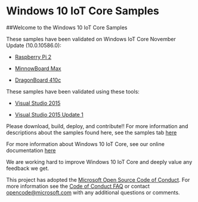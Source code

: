 Windows 10 IoT Core Samples
==============

##Welcome to the Windows 10 IoT Core Samples

These samples have been validated on Windows IoT Core November Update (10.0.10586.0):

* [Raspberry Pi 2](http://go.microsoft.com/fwlink/?LinkId=691711)

* [MinnowBoard Max](http://go.microsoft.com/fwlink/?LinkId=691712)

* [DragonBoard 410c](http://go.microsoft.com/fwlink/?LinkId=691713)

These samples have been validated using these tools:

* [Visual Studio 2015](http://go.microsoft.com/fwlink/?LinkID=534599)

* [Visual Studio 2015 Update 1](http://go.microsoft.com/fwlink/?LinkID=691134)


Please download, build, deploy, and contribute!!  For more information and descriptions about the samples found here, see the samples tab [here](http://ms-iot.github.io/content/en-US/win10/StartCoding.htm)

For more information about Windows 10 IoT Core, see our online documentation [here](http://windowsondevices.com)

We are working hard to improve Windows 10 IoT Core and deeply value any feedback we get.



This project has adopted the [Microsoft Open Source Code of Conduct](https://opensource.microsoft.com/codeofconduct/). For more information see the [Code of Conduct FAQ](https://opensource.microsoft.com/codeofconduct/faq/) or contact [opencode@microsoft.com](mailto:opencode@microsoft.com) with any additional questions or comments.

